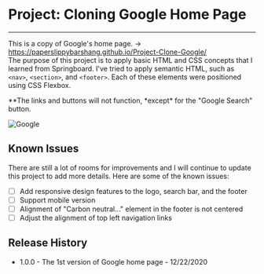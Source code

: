 # Project: Cloning Google Home Page

---

This is a copy of Google's home page. -> https://paperslippybarshang.github.io/Project-Clone-Google/ <br/>
The purpose of this project is to apply basic HTML and CSS concepts that I learned from Springboard. I've tried to apply semantic HTML, such as `<nav>`, `<section>`, and `<footer>`. Each of these elements were positioned using CSS Flexbox. <br/>


*\*The links and buttons will not function, *except\* for the "Google Search" button.

![Google](https://user-images.githubusercontent.com/44216709/102958456-eca07580-44aa-11eb-913b-2e454c83fb67.jpg)

## Known Issues

There are still a lot of rooms for improvements and I will continue to update this project to add more details. Here are some of the known issues:<br/>

- [ ] Add responsive design features to the logo, search bar, and the footer
- [ ] Support mobile version
- [ ] Alignment of "Carbon neutral..." element in the footer is not centered
- [ ] Adjust the alignment of top left navigation links

## Release History

- 1.0.0 - The 1st version of Google home page - 12/22/2020
